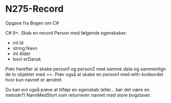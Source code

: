 # N275-Record
Opgave fra Bogen om C#

C# 9+. Skab en record Person med følgende egenskaber:

- int Id
- string Navn
- int Alder
- bool erDansk

Prøv herefter at skabe person1 og person2 med samme data og sammenlign de to objekter med ==. Prøv også at skabe en person1 med with-kodeordet hvor kun navnet er ændret.

Du kan evt også prøve at tilføje en egenskab (eller… bør det være en metode?) NavnMedStort som returnerer navnet med store bogstaver.

